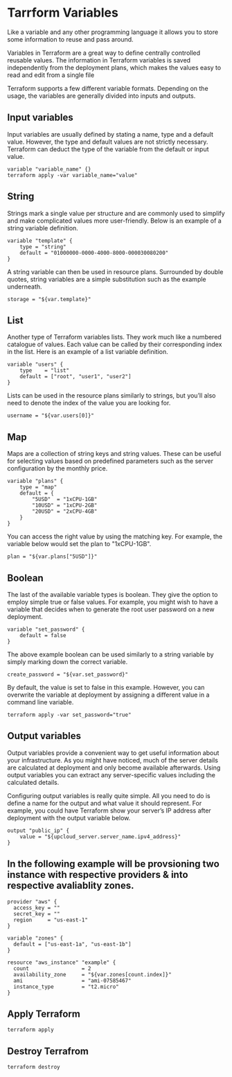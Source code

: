 # Tarrform Variables

Like a variable and any other programming language it allows you to store some information to reuse
and pass around.

Variables in Terraform are a great way to define centrally controlled reusable values. The information in Terraform variables is saved independently from the deployment plans, which makes the values easy to read and edit from a single file

Terraform supports a few different variable formats. Depending on the usage, the variables are generally divided into inputs and outputs.

## Input variables

Input variables are usually defined by stating a name, type and a default value. However, the type and default values are not strictly necessary. Terraform can deduct the type of the variable from the default or input value.

```
variable "variable_name" {}
terraform apply -var variable_name="value"
```

## String

Strings mark a single value per structure and are commonly used to simplify and make complicated values more user-friendly. Below is an example of a string variable definition.
```
variable "template" {
    type = "string"
    default = "01000000-0000-4000-8000-000030080200"
}
```

A string variable can then be used in resource plans. Surrounded by double quotes, string variables are a simple substitution such as the example underneath.

```
storage = "${var.template}"
```


## List

Another type of Terraform variables lists. They work much like a numbered catalogue of values. Each value can be called by their corresponding index in the list. Here is an example of a list variable definition.

```
variable "users" {
    type    = "list"
    default = ["root", "user1", "user2"]
}
```

Lists can be used in the resource plans similarly to strings, but you’ll also need to denote the index of the value you are looking for.
```
username = "${var.users[0]}"
```


## Map

Maps are a collection of string keys and string values. These can be useful for selecting values based on predefined parameters such as the server configuration by the monthly price.

```
variable "plans" {
    type = "map"
    default = {
        "5USD"  = "1xCPU-1GB"
        "10USD" = "1xCPU-2GB"
        "20USD" = "2xCPU-4GB"
    }
}
```

You can access the right value by using the matching key. For example, the variable below would set the plan to "1xCPU-1GB".
```
plan = "${var.plans["5USD"]}"
```



## Boolean

The last of the available variable types is boolean. They give the option to employ simple true or false values. For example, you might wish to have a variable that decides when to generate the root user password on a new deployment.

```
variable "set_password" {
    default = false
}
```

The above example boolean can be used similarly to a string variable by simply marking down the correct variable.

```
create_password = "${var.set_password}"
```

By default, the value is set to false in this example. However, you can overwrite the variable at deployment by assigning a different value in a command line variable.
```
terraform apply -var set_password="true"
```




## Output variables
Output variables provide a convenient way to get useful information about your infrastructure. As you might have noticed, much of the server details are calculated at deployment and only become available afterwards. Using output variables you can extract any server-specific values including the calculated details.

Configuring output variables is really quite simple. All you need to do is define a name for the output and what value it should represent. For example, you could have Terraform show your server’s IP address after deployment with the output variable below.

```
output "public_ip" {
    value = "${upcloud_server.server_name.ipv4_address}"
}
```

## In the following example will be provsioning two instance with respective providers & into respective avaliablity zones. 

```
provider "aws" {
  access_key = ""
  secret_key = ""
  region     = "us-east-1"
}

variable "zones" {
  default = ["us-east-1a", "us-east-1b"]
}

resource "aws_instance" "example" {
  count                 = 2
  availability_zone     = "${var.zones[count.index]}"
  ami                   = "ami-07585467"
  instance_type         = "t2.micro"
}
```



## Apply Terraform
```
terraform apply
```


## Destroy Terrafrom
```
terraform destroy
```


